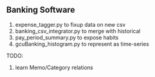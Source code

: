 ## Banking Software ##

1. expense_tagger.py to fixup data on new csv
2. banking_csv_integrator.py to merge with historical
3. pay_period_summary.py to expose habits
4. gcuBanking_histogram.py to represent as time-series

TODO:
1. learn Memo/Category relations